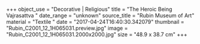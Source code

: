 +++
object_use = "Decorative | Religious"
title = "The Heroic Being Vajrasattva "
date_range = "unknown"
source_title = "Rubin Museum of Art"
material = "Textile "
date = "2017-04-24T16:40:30.342079"
thumbnail = "Rubin_C2001_12_1H065031.preview.jpg"
image = "Rubin_C2001_12_1H065031.2000x2000.jpg"
size = "48.9 x 38.7 cm"
+++
